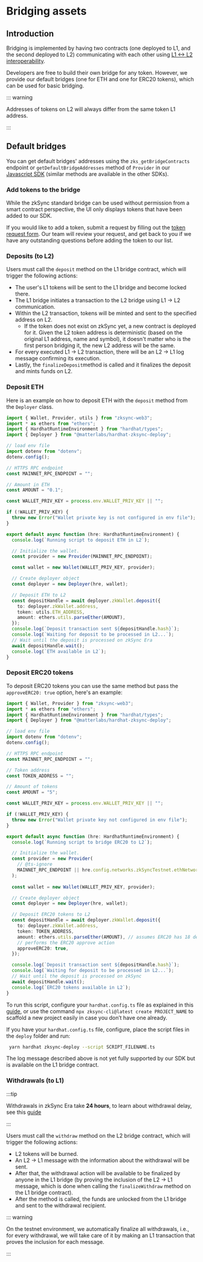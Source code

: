 # Bridging assets

## Introduction

Bridging is implemented by having two contracts
(one deployed to L1, and the second deployed to L2)
communicating with each other using [L1 <-> L2 interoperability](./l1-l2-interop.md).

Developers are free to build their own bridge for any token.
However, we provide our default bridges (one for ETH and one for ERC20 tokens), which can be used for basic bridging.

::: warning

Addresses of tokens on L2 will always differ from the same token L1 address.

:::
## Default bridges

You can get default bridges' addresses using the `zks_getBridgeContracts` endpoint or `getDefaultBridgeAddresses` method of `Provider` in our [Javascript SDK](../../../api/js/) (similar methods are available in the other SDKs).

### Add tokens to the bridge

While the zkSync standard bridge can be used without permission from a smart contract perspective, the UI only displays tokens that have been added to our SDK. 

If you would like to add a token, submit a request by filling out the [token request form](https://5p68rkvrcqg.typeform.com/to/NbYpe2pw). Our team will review your request, and get back to you if we have any outstanding questions before adding the token to our list.


### Deposits (to L2)

Users must call the `deposit` method on the L1 bridge contract, which will trigger the following actions:

- The user's L1 tokens will be sent to the L1 bridge and become locked there.
- The L1 bridge initiates a transaction to the L2 bridge using L1 -> L2 communication.
- Within the L2 transaction, tokens will be minted and sent to the specified address on L2.
  - If the token does not exist on zkSync yet, a new contract is deployed for it. Given the L2 token address is deterministic (based on the original L1 address, name and symbol), it doesn't matter who is the first person bridging it, the new L2 address will be the same.
- For every executed L1 -> L2 transaction, there will be an L2 -> L1 log message confirming its execution.
- Lastly, the `finalizeDeposit`method is called and it finalizes the deposit and mints funds on L2.

### Deposit ETH

Here is an example on how to deposit ETH with the `deposit` method from the `Deployer` class. 

```ts
import { Wallet, Provider, utils } from "zksync-web3";
import * as ethers from "ethers";
import { HardhatRuntimeEnvironment } from "hardhat/types";
import { Deployer } from "@matterlabs/hardhat-zksync-deploy";

// load env file
import dotenv from "dotenv";
dotenv.config();

// HTTPS RPC endpoint
const MAINNET_RPC_ENDPOINT = "";

// Amount in ETH
const AMOUNT = "0.1";

const WALLET_PRIV_KEY = process.env.WALLET_PRIV_KEY || "";

if (!WALLET_PRIV_KEY) {
  throw new Error("Wallet private key is not configured in env file");
}

export default async function (hre: HardhatRuntimeEnvironment) {
  console.log(`Running script to deposit ETH in L2`);

  // Initialize the wallet.
  const provider = new Provider(MAINNET_RPC_ENDPOINT);

  const wallet = new Wallet(WALLET_PRIV_KEY, provider);

  // Create deployer object 
  const deployer = new Deployer(hre, wallet);

  // Deposit ETH to L2
  const depositHandle = await deployer.zkWallet.deposit({
    to: deployer.zkWallet.address,
    token: utils.ETH_ADDRESS,
    amount: ethers.utils.parseEther(AMOUNT),
  });
  console.log(`Deposit transaction sent ${depositHandle.hash}`);
  console.log(`Waiting for deposit to be processed in L2...`);
  // Wait until the deposit is processed on zkSync Era
  await depositHandle.wait();
  console.log(`ETH available in L2`);
}
```
### Deposit ERC20 tokens

To deposit ERC20 tokens you can use the same method but pass the `approveERC20: true` option, here's an example:

```ts
import { Wallet, Provider } from "zksync-web3";
import * as ethers from "ethers";
import { HardhatRuntimeEnvironment } from "hardhat/types";
import { Deployer } from "@matterlabs/hardhat-zksync-deploy";

// load env file
import dotenv from "dotenv";
dotenv.config();

// HTTPS RPC endpoint
const MAINNET_RPC_ENDPOINT = "";

// Token address
const TOKEN_ADDRESS = "";

// Amount of tokens 
const AMOUNT = "5";

const WALLET_PRIV_KEY = process.env.WALLET_PRIV_KEY || "";

if (!WALLET_PRIV_KEY) {
  throw new Error("Wallet private key not configured in env file");
}

export default async function (hre: HardhatRuntimeEnvironment) {
  console.log(`Running script to bridge ERC20 to L2`);

  // Initialize the wallet.
  const provider = new Provider(
    // @ts-ignore
    MAINNET_RPC_ENDPOINT || hre.config.networks.zkSyncTestnet.ethNetwork
  );
    
  const wallet = new Wallet(WALLET_PRIV_KEY, provider);

  // Create deployer object 
  const deployer = new Deployer(hre, wallet);

  // Deposit ERC20 tokens to L2
  const depositHandle = await deployer.zkWallet.deposit({
    to: deployer.zkWallet.address,
    token: TOKEN_ADDRESS,
    amount: ethers.utils.parseEther(AMOUNT), // assumes ERC20 has 18 decimals
    // performs the ERC20 approve action
    approveERC20: true,
  });

  console.log(`Deposit transaction sent ${depositHandle.hash}`);
  console.log(`Waiting for deposit to be processed in L2...`);
  // Wait until the deposit is processed on zkSync
  await depositHandle.wait();
  console.log(`ERC20 tokens available in L2`);
}
```

To run this script, configure your `hardhat.config.ts` file as explained in this [guide](../../../api/hardhat/hardhat-zksync-deploy.md), or use the command `npx zksync-cli@latest create PROJECT_NAME` to scaffold a new project easily in case you don’t have one already.

If you have your `hardhat.config.ts` file, configure, place the script files in the `deploy` folder and run:

```sh
 yarn hardhat zksync-deploy --script SCRIPT_FILENAME.ts
```

The log message described above is not yet fully supported by our SDK but is available on the L1 bridge contract.

### Withdrawals (to L1)

:::tip

Withdrawals in zkSync Era take **24 hours**, to learn about withdrawal delay, see this [guide](../../troubleshooting/withdrawal-delay.md)

:::

Users must call the `withdraw` method on the L2 bridge contract, which will trigger the following actions:

- L2 tokens will be burned.
- An L2 -> L1 message with the information about the withdrawal will be sent.
- After that, the withdrawal action will be available to be finalized by anyone in the L1 bridge (by proving the inclusion of the L2 -> L1 message, which is done when calling the `finalizeWithdraw` method on the L1 bridge contract).
- After the method is called, the funds are unlocked from the L1 bridge and sent to the withdrawal recipient.

::: warning

On the testnet environment, we automatically finalize all withdrawals, i.e., for every withdrawal, we will take care of it by making an L1 transaction that proves the inclusion for each message.

:::
